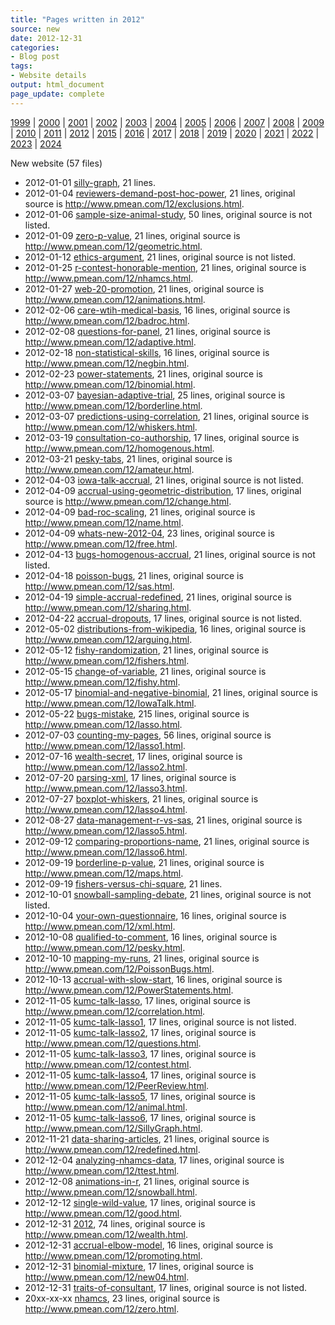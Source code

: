```yaml
---
title: "Pages written in 2012"
source: new
date: 2012-12-31
categories:
- Blog post
tags:
- Website details
output: html_document
page_update: complete
---
```

 
[1999](http://new.pmean.com/1999/) | [2000](http://new.pmean.com/2000/) | [2001](http://new.pmean.com/2001/) | [2002](http://new.pmean.com/2002/) | [2003](http://new.pmean.com/2003/) | [2004](http://new.pmean.com/2004/) | [2005](http://new.pmean.com/2005/) | [2006](http://new.pmean.com/2006/) | [2007](http://new.pmean.com/2007/) | [2008](http://new.pmean.com/2008/) | [2009](http://new.pmean.com/2009/) | [2010](http://new.pmean.com/2010/) | [2011](http://new.pmean.com/2011/) | [2012](http://new.pmean.com/2012/) | [2015](http://new.pmean.com/2015/) | [2016](http://new.pmean.com/2016/) | [2017](http://new.pmean.com/2017/) | [2018](http://new.pmean.com/2018/) | [2019](http://new.pmean.com/2019/) | [2020](http://new.pmean.com/2020/) | [2021](http://new.pmean.com/2021/) | [2022](http://new.pmean.com/2022/) | [2023](http://new.pmean.com/2023/) | [2024](http://new.pmean.com/2024/)
 
New website (57 files)
 
+ 2012-01-01 [silly-graph](http://new.pmean.com/silly-graph/),  21 lines.  
+ 2012-01-04 [reviewers-demand-post-hoc-power](http://new.pmean.com/reviewers-demand-post-hoc-power/),  21 lines, original source is http://www.pmean.com/12/exclusions.html.  
+ 2012-01-06 [sample-size-animal-study](http://new.pmean.com/sample-size-animal-study/),  50 lines, original source is not listed.  
+ 2012-01-09 [zero-p-value](http://new.pmean.com/zero-p-value/),  21 lines, original source is http://www.pmean.com/12/geometric.html.  
+ 2012-01-12 [ethics-argument](http://new.pmean.com/ethics-argument/),  21 lines, original source is not listed.  
+ 2012-01-25 [r-contest-honorable-mention](http://new.pmean.com/r-contest-honorable-mention/),  21 lines, original source is http://www.pmean.com/12/nhamcs.html.  
+ 2012-01-27 [web-20-promotion](http://new.pmean.com/web-20-promotion/),  21 lines, original source is http://www.pmean.com/12/animations.html.  
+ 2012-02-06 [care-wtih-medical-basis](http://new.pmean.com/care-wtih-medical-basis/),  16 lines, original source is http://www.pmean.com/12/badroc.html.  
+ 2012-02-08 [questions-for-panel](http://new.pmean.com/questions-for-panel/),  21 lines, original source is http://www.pmean.com/12/adaptive.html.  
+ 2012-02-18 [non-statistical-skills](http://new.pmean.com/non-statistical-skills/),  16 lines, original source is http://www.pmean.com/12/negbin.html.  
+ 2012-02-23 [power-statements](http://new.pmean.com/power-statements/),  21 lines, original source is http://www.pmean.com/12/binomial.html.  
+ 2012-03-07 [bayesian-adaptive-trial](http://new.pmean.com/bayesian-adaptive-trial/),  25 lines, original source is http://www.pmean.com/12/borderline.html.  
+ 2012-03-07 [predictions-using-correlation](http://new.pmean.com/predictions-using-correlation/),  21 lines, original source is http://www.pmean.com/12/whiskers.html.  
+ 2012-03-19 [consultation-co-authorship](http://new.pmean.com/consultation-co-authorship/),  17 lines, original source is http://www.pmean.com/12/homogenous.html.  
+ 2012-03-21 [pesky-tabs](http://new.pmean.com/pesky-tabs/),  21 lines, original source is http://www.pmean.com/12/amateur.html.  
+ 2012-04-03 [iowa-talk-accrual](http://new.pmean.com/iowa-talk-accrual/),  21 lines, original source is not listed.  
+ 2012-04-09 [accrual-using-geometric-distribution](http://new.pmean.com/accrual-using-geometric-distribution/),  17 lines, original source is http://www.pmean.com/12/change.html.  
+ 2012-04-09 [bad-roc-scaling](http://new.pmean.com/bad-roc-scaling/),  21 lines, original source is http://www.pmean.com/12/name.html.  
+ 2012-04-09 [whats-new-2012-04](http://new.pmean.com/whats-new-2012-04/),  23 lines, original source is http://www.pmean.com/12/free.html.  
+ 2012-04-13 [bugs-homogenous-accrual](http://new.pmean.com/bugs-homogenous-accrual/),  21 lines, original source is not listed.  
+ 2012-04-18 [poisson-bugs](http://new.pmean.com/poisson-bugs/),  21 lines, original source is http://www.pmean.com/12/sas.html.  
+ 2012-04-19 [simple-accrual-redefined](http://new.pmean.com/simple-accrual-redefined/),  21 lines, original source is http://www.pmean.com/12/sharing.html.  
+ 2012-04-22 [accrual-dropouts](http://new.pmean.com/accrual-dropouts/),  17 lines, original source is not listed.  
+ 2012-05-02 [distributions-from-wikipedia](http://new.pmean.com/distributions-from-wikipedia/),  16 lines, original source is http://www.pmean.com/12/arguing.html.  
+ 2012-05-12 [fishy-randomization](http://new.pmean.com/fishy-randomization/),  21 lines, original source is http://www.pmean.com/12/fishers.html.  
+ 2012-05-15 [change-of-variable](http://new.pmean.com/change-of-variable/),  21 lines, original source is http://www.pmean.com/12/fishy.html.  
+ 2012-05-17 [binomial-and-negative-binomial](http://new.pmean.com/binomial-and-negative-binomial/),  21 lines, original source is http://www.pmean.com/12/IowaTalk.html.  
+ 2012-05-22 [bugs-mistake](http://new.pmean.com/bugs-mistake/),  215 lines, original source is http://www.pmean.com/12/lasso.html.  
+ 2012-07-03 [counting-my-pages](http://new.pmean.com/counting-my-pages/),  56 lines, original source is http://www.pmean.com/12/lasso1.html.  
+ 2012-07-16 [wealth-secret](http://new.pmean.com/wealth-secret/),  17 lines, original source is http://www.pmean.com/12/lasso2.html.  
+ 2012-07-20 [parsing-xml](http://new.pmean.com/parsing-xml/),  17 lines, original source is http://www.pmean.com/12/lasso3.html.  
+ 2012-07-27 [boxplot-whiskers](http://new.pmean.com/boxplot-whiskers/),  21 lines, original source is http://www.pmean.com/12/lasso4.html.  
+ 2012-08-27 [data-management-r-vs-sas](http://new.pmean.com/data-management-r-vs-sas/),  21 lines, original source is http://www.pmean.com/12/lasso5.html.  
+ 2012-09-12 [comparing-proportions-name](http://new.pmean.com/comparing-proportions-name/),  21 lines, original source is http://www.pmean.com/12/lasso6.html.  
+ 2012-09-19 [borderline-p-value](http://new.pmean.com/borderline-p-value/),  21 lines, original source is http://www.pmean.com/12/maps.html.  
+ 2012-09-19 [fishers-versus-chi-square](http://new.pmean.com/fishers-versus-chi-square/),  21 lines.  
+ 2012-10-01 [snowball-sampling-debate](http://new.pmean.com/snowball-sampling-debate/),  21 lines, original source is not listed.  
+ 2012-10-04 [your-own-questionnaire](http://new.pmean.com/your-own-questionnaire/),  16 lines, original source is http://www.pmean.com/12/xml.html.  
+ 2012-10-08 [qualified-to-comment](http://new.pmean.com/qualified-to-comment/),  16 lines, original source is http://www.pmean.com/12/pesky.html.  
+ 2012-10-10 [mapping-my-runs](http://new.pmean.com/mapping-my-runs/),  21 lines, original source is http://www.pmean.com/12/PoissonBugs.html.  
+ 2012-10-13 [accrual-with-slow-start](http://new.pmean.com/accrual-with-slow-start/),  16 lines, original source is http://www.pmean.com/12/PowerStatements.html.  
+ 2012-11-05 [kumc-talk-lasso](http://new.pmean.com/kumc-talk-lasso/),  17 lines, original source is http://www.pmean.com/12/correlation.html.  
+ 2012-11-05 [kumc-talk-lasso1](http://new.pmean.com/kumc-talk-lasso1/),  17 lines, original source is not listed.  
+ 2012-11-05 [kumc-talk-lasso2](http://new.pmean.com/kumc-talk-lasso2/),  17 lines, original source is http://www.pmean.com/12/questions.html.  
+ 2012-11-05 [kumc-talk-lasso3](http://new.pmean.com/kumc-talk-lasso3/),  17 lines, original source is http://www.pmean.com/12/contest.html.  
+ 2012-11-05 [kumc-talk-lasso4](http://new.pmean.com/kumc-talk-lasso4/),  17 lines, original source is http://www.pmean.com/12/PeerReview.html.  
+ 2012-11-05 [kumc-talk-lasso5](http://new.pmean.com/kumc-talk-lasso5/),  17 lines, original source is http://www.pmean.com/12/animal.html.  
+ 2012-11-05 [kumc-talk-lasso6](http://new.pmean.com/kumc-talk-lasso6/),  17 lines, original source is http://www.pmean.com/12/SillyGraph.html.  
+ 2012-11-21 [data-sharing-articles](http://new.pmean.com/data-sharing-articles/),  21 lines, original source is http://www.pmean.com/12/redefined.html.  
+ 2012-12-04 [analyzing-nhamcs-data](http://new.pmean.com/analyzing-nhamcs-data/),  17 lines, original source is http://www.pmean.com/12/ttest.html.  
+ 2012-12-08 [animations-in-r](http://new.pmean.com/animations-in-r/),  21 lines, original source is http://www.pmean.com/12/snowball.html.  
+ 2012-12-12 [single-wild-value](http://new.pmean.com/single-wild-value/),  17 lines, original source is http://www.pmean.com/12/good.html.  
+ 2012-12-31 [2012](http://new.pmean.com/2012/),  74 lines, original source is http://www.pmean.com/12/wealth.html.  
+ 2012-12-31 [accrual-elbow-model](http://new.pmean.com/accrual-elbow-model/),  16 lines, original source is http://www.pmean.com/12/promoting.html.  
+ 2012-12-31 [binomial-mixture](http://new.pmean.com/binomial-mixture/),  17 lines, original source is http://www.pmean.com/12/new04.html.  
+ 2012-12-31 [traits-of-consultant](http://new.pmean.com/traits-of-consultant/),  17 lines, original source is not listed.  
+ 20xx-xx-xx [nhamcs](http://new.pmean.com/nhamcs/),  23 lines, original source is http://www.pmean.com/12/zero.html.
 
